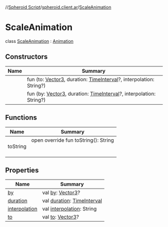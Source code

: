 //[Spheroid Script](../../index.md)/[spheroid.client.ar](../index.md)/[ScaleAnimation](index.md)



# ScaleAnimation  
 class [ScaleAnimation](index.md) : [Animation](../-animation/index.md)   


## Constructors  
  
|  Name|  Summary| 
|---|---|
| [<init>](-init-.md)|  fun [<init>](-init-.md)(to: [Vector3](../../spheroid/-vector3/index.md), duration: [TimeInterval](../../spheroid/-time-interval/index.md)?, interpolation: String?)   <br>
| [<init>](-init-.md)|  fun [<init>](-init-.md)(by: [Vector3](../../spheroid/-vector3/index.md), duration: [TimeInterval](../../spheroid/-time-interval/index.md)?, interpolation: String?)   <br>


## Functions  
  
|  Name|  Summary| 
|---|---|
| toString| open override fun toString(): String  <br><br><br>


## Properties  
  
|  Name|  Summary| 
|---|---|
| [by](index.md#spheroid.client.ar/ScaleAnimation/by/#/PointingToDeclaration/)|  val [by](index.md#spheroid.client.ar/ScaleAnimation/by/#/PointingToDeclaration/): [Vector3](../../spheroid/-vector3/index.md)?   <br>
| [duration](index.md#spheroid.client.ar/ScaleAnimation/duration/#/PointingToDeclaration/)|  val [duration](index.md#spheroid.client.ar/ScaleAnimation/duration/#/PointingToDeclaration/): [TimeInterval](../../spheroid/-time-interval/index.md)   <br>
| [interpolation](index.md#spheroid.client.ar/ScaleAnimation/interpolation/#/PointingToDeclaration/)|  val [interpolation](index.md#spheroid.client.ar/ScaleAnimation/interpolation/#/PointingToDeclaration/): String   <br>
| [to](index.md#spheroid.client.ar/ScaleAnimation/to/#/PointingToDeclaration/)|  val [to](index.md#spheroid.client.ar/ScaleAnimation/to/#/PointingToDeclaration/): [Vector3](../../spheroid/-vector3/index.md)?   <br>

